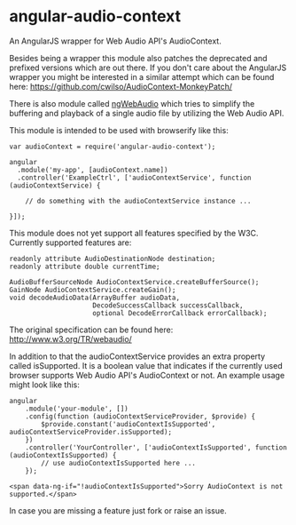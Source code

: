 angular-audio-context
=====================

An AngularJS wrapper for Web Audio API's AudioContext.

Besides being a wrapper this module also patches the deprecated and prefixed versions which are out
there. If you don't care about the AngularJS wrapper you might be interested in a similar attempt
which can be found here: https://github.com/cwilso/AudioContext-MonkeyPatch/

There is also module called [ngWebAudio](https://github.com/nehz/ngWebAudio) which tries to simplify
the buffering and playback of a single audio file by utilizing the Web Audio API.

This module is intended to be used with browserify like this:

    var audioContext = require('angular-audio-context');

    angular
      .module('my-app', [audioContext.name])
      .controller('ExampleCtrl', ['audioContextService', function (audioContextService) {

        // do something with the audioContextService instance ...

    }]);

This module does not yet support all features specified by the W3C. Currently supported features are:

    readonly attribute AudioDestinationNode destination;
    readonly attribute double currentTime;

    AudioBufferSourceNode AudioContextService.createBufferSource();
    GainNode AudioContextService.createGain();
    void decodeAudioData(ArrayBuffer audioData,
                         DecodeSuccessCallback successCallback,
                         optional DecodeErrorCallback errorCallback);

The original specification can be found here: http://www.w3.org/TR/webaudio/

In addition to that the audioContextService provides an extra property called isSupported. It is a
boolean value that indicates if the currently used browser supports Web Audio API's AudioContext or
not. An example usage might look like this:

    angular
        .module('your-module', [])
        .config(function (audioContextServiceProvider, $provide) {
            $provide.constant('audioContextIsSupported', audioContextServiceProvider.isSupported);
        })
        .controller('YourController', ['audioContextIsSupported', function (audioContextIsSupported) {
            // use audioContextIsSupported here ...
        });

    <span data-ng-if="!audioContextIsSupported">Sorry AudioContext is not supported.</span>

In case you are missing a feature just fork or raise an issue.
